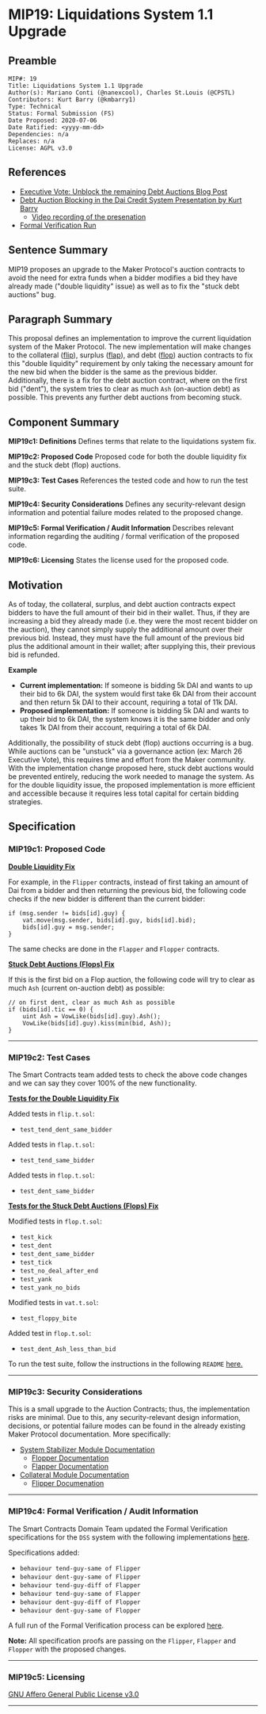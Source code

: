 # MIP19: Liquidations System 1.1 Upgrade

## Preamble
```
MIP#: 19
Title: Liquidations System 1.1 Upgrade
Author(s): Mariano Conti (@nanexcool), Charles St.Louis (@CPSTL) 
Contributors: Kurt Barry (@kmbarry1)
Type: Technical
Status: Formal Submission (FS)
Date Proposed: 2020-07-06
Date Ratified: <yyyy-mm-dd>
Dependencies: n/a
Replaces: n/a
License: AGPL v3.0
```
## References

- [Executive Vote: Unblock the remaining Debt Auctions Blog Post](ttps://blog.makerdao.com/executive-vote-march-26-2020/)
- [Debt Auction Blocking in the Dai Credit System Presentation by Kurt Barry](https://docs.google.com/presentation/d/1nnpPBiOLEWi81q8zrHoIWH4s3iQaKrCSaR68AafzQJo/edit#slide=id.p)
    - [Video recording of the presenation](https://www.youtube.com/watch?v=erh25lnaIo0)
- [Formal Verification Run](https://reports.makerfoundation.com/k-dss/dcc4d3a8fcab50a5af6f/)


## Sentence Summary

MIP19 proposes an upgrade to the Maker Protocol's auction contracts to avoid the need for extra funds when a bidder modifies a bid they have already made ("double liquidity" issue) as well as to fix the "stuck debt auctions" bug.

## Paragraph Summary

This proposal defines an implementation to improve the current liquidation system of the Maker Protocol. The new implementation will make changes to the collateral ([flip](https://github.com/makerdao/dss/blob/master/src/flip.sol)), surplus ([flap](https://github.com/makerdao/dss/blob/master/src/flap.sol)), and debt ([flop](https://github.com/makerdao/dss/blob/master/src/flop.sol)) auction contracts to fix this "double liquidity" requirement by only taking the necessary amount for the new bid when the bidder is the same as the previous bidder. Additionally, there is a fix for the debt auction contract, where on the first bid ("dent"), the system tries to clear as much `Ash` (on-auction debt) as possible. This prevents any further debt auctions from becoming stuck.


## Component Summary

**MIP19c1: Definitions** 
Defines terms that relate to the liquidations system fix. 

**MIP19c2: Proposed Code**
Proposed code for both the double liquidity fix and the stuck debt (flop) auctions.  

**MIP19c3: Test Cases**
References the tested code and how to run the test suite. 

**MIP19c4: Security Considerations**
Defines any security-relevant design information and potential failure modes related to the proposed change. 

**MIP19c5: Formal Verification / Audit Information** 
Describes relevant information regarding the auditing / formal verification of the proposed code.

**MIP19c6: Licensing**
States the license used for the proposed code. 

## Motivation

As of today, the collateral, surplus, and debt auction contracts expect bidders to have the full amount of their bid in their wallet. Thus, if they are increasing a bid they already made (i.e. they were the most recent bidder on the auction), they cannot simply supply the additional amount over their previous bid. Instead, they must have the full amount of the previous bid plus the additional amount in their wallet; after supplying this, their previous bid is refunded. 

**Example**

- **Current implementation:** If someone is bidding 5k DAI and wants to up their bid to 6k DAI, the system would first take 6k DAI from their account and then return 5k DAI to their account, requiring a total of 11k DAI.
- **Proposed implementation:** If someone is bidding 5k DAI and wants to up their bid to 6k DAI, the system knows it is the same bidder and only takes 1k DAI from their account, requiring a total of 6k DAI.

Additionally, the possibility of stuck debt (flop) auctions occurring is a bug. While auctions can be "unstuck" via a governance action (ex: March 26 Executive Vote), this requires time and effort from the Maker community. With the implementation change proposed here, stuck debt auctions would be prevented entirely, reducing the work needed to manage the system. As for the double liquidity issue, the proposed implementation is more efficient and accessible because it requires less total capital for certain bidding strategies.


## Specification


### MIP19c1: Proposed Code

**[Double Liquidity Fix](https://github.com/makerdao/dss/commit/881f331fa790188c6e7941ee7033c4809e89d21e)**

For example, in the `Flipper` contracts, instead of first taking an amount of Dai from a bidder and then returning the previous bid, the following code checks if the new bidder is different than the current bidder:

```
if (msg.sender != bids[id].guy) {
    vat.move(msg.sender, bids[id].guy, bids[id].bid);
    bids[id].guy = msg.sender;
}
```

The same checks are done in the `Flapper` and `Flopper` contracts.

**[Stuck Debt Auctions (Flops) Fix](https://github.com/makerdao/dss/commit/5b2dec8a26db5e5e837848c4d8b16575abf0a110)**

If this is the first bid on a Flop auction, the following code will try to clear as much `Ash` (current on-auction debt) as possible:
```
// on first dent, clear as much Ash as possible
if (bids[id].tic == 0) {
    uint Ash = VowLike(bids[id].guy).Ash();
    VowLike(bids[id].guy).kiss(min(bid, Ash));
}
```
---

### MIP19c2: Test Cases

The Smart Contracts team added tests to check the above code changes and we can say they cover 100% of the new functionality.

**[Tests for the Double Liquidity Fix](https://github.com/makerdao/dss/commit/881f331fa790188c6e7941ee7033c4809e89d21e)**

Added tests in `flip.t.sol`:
- `test_tend_dent_same_bidder`

Added tests in `flap.t.sol`:
- `test_tend_same_bidder`

Added tests in `flop.t.sol`:
- `test_dent_same_bidder`


**[Tests for the Stuck Debt Auctions (Flops) Fix](https://github.com/makerdao/dss/commit/5b2dec8a26db5e5e837848c4d8b16575abf0a110)**

Modified tests in `flop.t.sol`:
- `test_kick`
- `test_dent`
- `test_dent_same_bidder`
- `test_tick`
- `test_no_deal_after_end`
- `test_yank`
- `test_yank_no_bids`

Modified tests in `vat.t.sol`:
- `test_floppy_bite`

Added test in `flop.t.sol`:
- `test_dent_Ash_less_than_bid`

To run the test suite, follow the instructions in the following `README` [here.](https://github.com/makerdao/dss)

---
### MIP19c3: Security Considerations

This is a small upgrade to the Auction Contracts; thus, the implementation risks are minimal. Due to this, any security-relevant design information, decisions, or potential failure modes can be found in the already existing Maker Protocol documentation. More specifically:

- [System Stabilizer Module Documentation](https://docs.makerdao.com/smart-contract-modules/system-stabilizer-module#4-gotchas-potential-sources-of-user-error)
	- [Flopper Documentation](https://docs.makerdao.com/smart-contract-modules/system-stabilizer-module/flop-detailed-documentation#4-gotchas-potential-source-of-user-error)
	- [Flapper Documentation](https://docs.makerdao.com/smart-contract-modules/system-stabilizer-module/flap-detailed-documentation#4-gotchas-potential-source-of-user-error)
- [Collateral Module Documentation](https://docs.makerdao.com/smart-contract-modules/collateral-module#4-gotchas-potential-sources-of-user-error)
    - [Flipper Documenation](https://docs.makerdao.com/smart-contract-modules/collateral-module/flipper-detailed-documentation#4-gotchas-potential-source-of-user-error)
---
### MIP19c4: Formal Verification / Audit Information 

The Smart Contracts Domain Team updated the Formal Verification specifications for the `DSS` system with the following implementations [here](https://github.com/makerdao/k-dss/tree/staging).

Specifications added:

- `behaviour tend-guy-same of Flipper`
- `behaviour dent-guy-same of Flipper`
- `behaviour tend-guy-diff of Flapper`
- `behaviour tend-guy-same of Flapper`
- `behaviour dent-guy-diff of Flopper`
- `behaviour dent-guy-same of Flopper`

A full run of the Formal Verification process can be explored [here](https://reports.makerfoundation.com/k-dss/dcc4d3a8fcab50a5af6f/).

**Note:** All specification proofs are passing on the `Flipper`, `Flapper` and `Flopper` with the proposed changes.

---
### MIP19c5: Licensing

[GNU Affero General Public License v3.0](https://github.com/makerdao/dss/blob/staging/COPYING)

---
